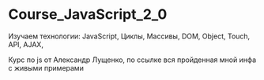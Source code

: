 # Course_JavaScript_2_0

Изучаем технологии:	JavaScript, Циклы, Массивы, DOM, Object, Touch, API, AJAX,

Курс по js от Александр Лущенко, по ссылке вся пройденная мной инфа с живыми примерами



